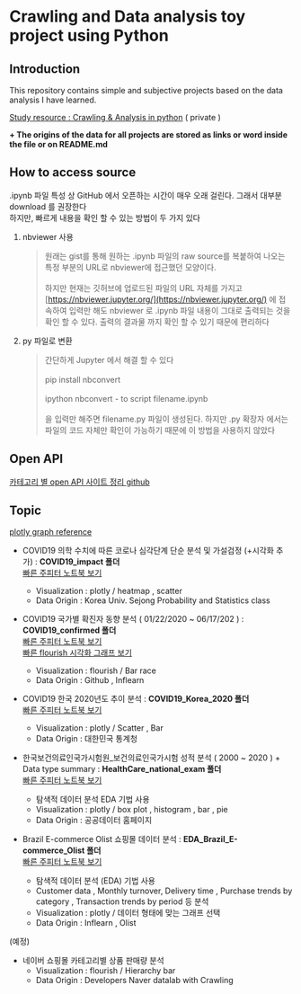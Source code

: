 # Crawling and Data analysis toy project using Python 

## Introduction

This repository contains simple and subjective projects based on the data analysis I have learned.


[Study resource : Crawling & Analysis in python](https://github.com/Jin-Baek/python_crawling_analysis) ( private )

__+ The origins of the data for all projects are stored as links or word inside the file or on README.md__

## How to access source

.ipynb 파일 특성 상 GitHub 에서 오픈하는 시간이 매우 오래 걸린다. 그래서 대부분 download 를 권장한다  
하지만, 빠르게 내용을 확인 할 수 있는 방법이 두 가지 있다 
    
1. nbviewer 사용 
    
    > 원래는 gist를 통해 원하는 .ipynb 파일의 raw source를 복붙하여 나오는 특정 부분의 URL로 nbviewer에 접근했던 모양이다. <br><br>
    하지만 현재는 깃허브에 업로드된 파일의 URL 자체를 가지고 [https://nbviewer.jupyter.org/](https://nbviewer.jupyter.org/) 에 접속하여 입력만 해도 
    nbviewer 로 .ipynb 파일 내용이 그대로 출력되는 것을 확인 할 수 있다. 출력의 결과물 까지 확인 할 수 있기 때문에 편리하다 
    
2. py 파일로 변환 

    > 간단하게 Jupyter 에서 해결 할 수 있다 <br><br>
      pip install nbconvert <br><br>
      ipython nbconvert - to script filename.ipynb <br><br>
      을 입력만 해주면 filename.py 파일이 생성된다. 하지만 .py 확장자 에서는 파일의 코드 자체만 확인이 가능하기 때문에 이 방법을 사용하지 않았다
      
## Open API 

[카테고리 별 open API 사이트 정리 github](https://github.com/dl0312/open-apis-korea#%EA%B3%BC%ED%95%99--%EC%88%98%ED%95%99)

## Topic

[plotly graph reference](https://plotly.com/python/reference/)

* COVID19 의학 수치에 따른 코로나 심각단계 단순 분석 및 가설검정 (+시각화 추가) : __COVID19_impact 폴더__   
[빠른 주피터 노트북 보기](https://nbviewer.jupyter.org/github/Jin-Baek/Py.Crawling_Analysis/blob/main/COVID19_impact/COVID19_impact.ipynb)
  * Visualization : plotly / heatmap , scatter
  * Data Origin : Korea Univ. Sejong Probability and Statistics class

* COVID19 국가별 확진자 동향 분석 ( 01/22/2020 ~ 06/17/202 ) : __COVID19_confirmed 폴더__  
[빠른 주피터 노트북 보기](https://nbviewer.jupyter.org/gist/Jin-Baek/e48d574c14870472ad93fcd0ed77380e)  
[빠른 flourish 시각화 그래프 보기](https://public.flourish.studio/visualisation/4783794/)
  * Visualization : flourish / Bar race 
  * Data Origin : Github , Inflearn
  
  
* COVID19 한국 2020년도 추이 분석 : __COVID19_Korea_2020 폴더__   
[빠른 주피터 노트북 보기](https://nbviewer.jupyter.org/github/Jin-Baek/Py.Crawling_Analysis/blob/d76c5fe4364ba5092f7fc874a77371dcf5a695cc/COVID19_Korea_2020/COVID19-korea_info_2020.ipynb)
  * Visualization : plotly / Scatter , Bar
  * Data Origin : 대한민국 통계청 
  
  
* 한국보건의료인국가시험원_보건의료인국가시험 성적 분석 ( 2000 ~ 2020 ) + Data type summary :  __HealthCare_national_exam 폴더__   
[빠른 주피터 노트북 보기](https://nbviewer.jupyter.org/github/Jin-Baek/Py.Crawling_Analysis/blob/main/HealthCare_national_exam/EDA_HealthCare_test.ipynb)
  * 탐색적 데이터 분석 EDA 기법 사용
  * Visualization : plotly / box plot , histogram , bar , pie
  * Data Origin : 공공데이터 홈페이지 
  
* Brazil E-commerce Olist 쇼핑몰 데이터 분석 : __EDA_Brazil_E-commerce_Olist 폴더__   
[빠른 주피터 노트북 보기](https://nbviewer.jupyter.org/github/Jin-Baek/Py.Crawling_Analysis/blob/main/EDA_Brazil_E-commerce_Olist/EDA_e-commerce.ipynb#Analysis-of-customers-residential-area)
  * 탐색적 데이터 분석 (EDA) 기법 사용
  * Customer data , Monthly turnover, Delivery time , Purchase trends by category , Transaction trends by period 등 분석 
  * Visualization : plotly / 데이터 형태에 맞는 그래프 선택 
  * Data Origin : Inflearn , Olist 

(예정)
* 네이버 쇼핑몰 카테고리별 상품 판매량 분석 
  * Visualization : flourish / Hierarchy bar 
  * Data Origin : Developers Naver datalab with Crawling

